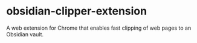 # obsidian-clipper-extension
A web extension for Chrome that enables fast clipping of web pages to an Obsidian vault.
